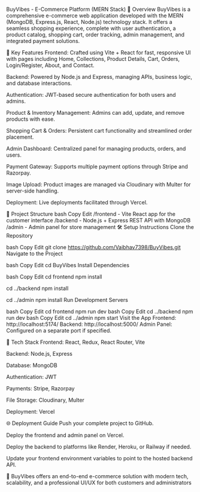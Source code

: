 BuyVibes - E-Commerce Platform (MERN Stack)
📌 Overview
BuyVibes is a comprehensive e-commerce web application developed with the MERN (MongoDB, Express.js, React, Node.js) technology stack. It offers a seamless shopping experience, complete with user authentication, a product catalog, shopping cart, order tracking, admin management, and integrated payment solutions.

🚀 Key Features
Frontend: Crafted using Vite + React for fast, responsive UI with pages including Home, Collections, Product Details, Cart, Orders, Login/Register, About, and Contact.

Backend: Powered by Node.js and Express, managing APIs, business logic, and database interactions.

Authentication: JWT-based secure authentication for both users and admins.

Product & Inventory Management: Admins can add, update, and remove products with ease.

Shopping Cart & Orders: Persistent cart functionality and streamlined order placement.

Admin Dashboard: Centralized panel for managing products, orders, and users.

Payment Gateway: Supports multiple payment options through Stripe and Razorpay.

Image Upload: Product images are managed via Cloudinary with Multer for server-side handling.

Deployment: Live deployments facilitated through Vercel.

📁 Project Structure
bash
Copy
Edit
/frontend  - Vite React app for the customer interface
/backend   - Node.js + Express REST API with MongoDB
/admin     - Admin panel for store management
🛠️ Setup Instructions
Clone the Repository

bash
Copy
Edit
git clone https://github.com/Vaibhav7398/BuyVibes.git
Navigate to the Project

bash
Copy
Edit
cd BuyVibes
Install Dependencies

bash
Copy
Edit
cd frontend
npm install

cd ../backend
npm install

cd ../admin
npm install
Run Development Servers

bash
Copy
Edit
cd frontend
npm run dev
bash
Copy
Edit
cd ../backend
npm run dev
bash
Copy
Edit
cd ../admin
npm start
Visit the App
Frontend: http://localhost:5174/
Backend: http://localhost:5000/
Admin Panel: Configured on a separate port if specified.

🛒 Tech Stack
Frontend: React, Redux, React Router, Vite

Backend: Node.js, Express

Database: MongoDB

Authentication: JWT

Payments: Stripe, Razorpay

File Storage: Cloudinary, Multer

Deployment: Vercel

🌐 Deployment Guide
Push your complete project to GitHub.

Deploy the frontend and admin panel on Vercel.

Deploy the backend to platforms like Render, Heroku, or Railway if needed.

Update your frontend environment variables to point to the hosted backend API.

🎯 BuyVibes offers an end-to-end e-commerce solution with modern tech, scalability, and a professional UI/UX for both customers and administrators
